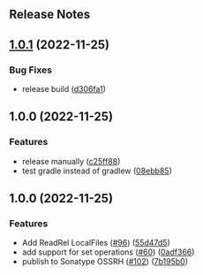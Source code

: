 Release Notes
---

## [1.0.1](https://github.com/daviddalisusanibararce/tmp-sustrait-java/compare/v1.0.0...v1.0.1) (2022-11-25)


### Bug Fixes

* release build ([d306fa1](https://github.com/daviddalisusanibararce/tmp-sustrait-java/commit/d306fa1f60b001187faa602e444911f0d9f12e4a))

## 1.0.0 (2022-11-25)


### Features

* release manually ([c25ff88](https://github.com/daviddalisusanibararce/tmp-sustrait-java/commit/c25ff8841d6e6a530d69ab8e1c50da284a378be2))
* test gradle instead of gradlew ([08ebb85](https://github.com/daviddalisusanibararce/tmp-sustrait-java/commit/08ebb852815f3ffd567230ab1111bb392d489e8d))

## 1.0.0 (2022-11-25)


### Features

* Add ReadRel LocalFiles ([#96](https://github.com/davisusanibar/substrait-java/issues/96)) ([55d47d5](https://github.com/davisusanibar/substrait-java/commit/55d47d5ba74139902c1d8d942a0ebece0526b3d8))
* add support for set operations ([#60](https://github.com/davisusanibar/substrait-java/issues/60)) ([0adf366](https://github.com/davisusanibar/substrait-java/commit/0adf3665a4f6cbab5d9bed2f2139d24f4257a146))
* publish to Sonatype OSSRH ([#102](https://github.com/davisusanibar/substrait-java/issues/102)) ([7b195b0](https://github.com/davisusanibar/substrait-java/commit/7b195b0e561a489ec0ead7cbd8de3a961659dbf6))
